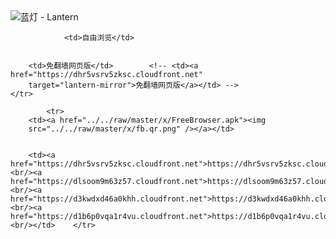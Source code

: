 

<img src="../../raw/master/x/8e0a2b81.c82003be.LanternYellow2.png" alt="蓝灯 - Lantern"/>
<table>
    <tr>
                
                <td>自由浏览</td>
        
        
        <td>免翻墙网页版</td>        <!-- <td><a href="https://dhr5vsrv5zksc.cloudfront.net"
        target="lantern-mirror">免翻墙网页版</a></td> -->
    </tr>
    
            <tr>
        <td><a href="../../raw/master/x/FreeBrowser.apk"><img
        src="../../raw/master/x/fb.qr.png" /></a></td>

        
        <td><a href="https://dhr5vsrv5zksc.cloudfront.net">https://dhr5vsrv5zksc.cloudfront.net</a><br/><a href="https://dlsoom9m63z57.cloudfront.net">https://dlsoom9m63z57.cloudfront.net</a><br/><a href="https://d3kwdxd46a0khh.cloudfront.net">https://d3kwdxd46a0khh.cloudfront.net</a><br/><a href="https://d1b6p0vqa1r4vu.cloudfront.net">https://d1b6p0vqa1r4vu.cloudfront.net</a><br/></td>    </tr>
</table>
